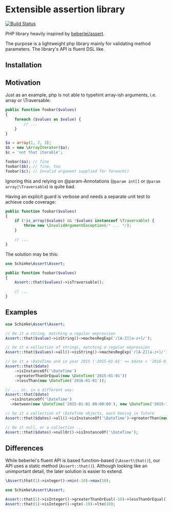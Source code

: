 # Extensible assertion library

[![Build Status](https://secure.travis-ci.org/DrSchimke/assert.png)](http://travis-ci.org/DrSchimke/assert)

PHP library heavily inspired by [beberlei/assert](https://github.com/beberlei/assert).

The purpose is a lightweight php library mainly for validating method parameters. The library's API is fluent DSL like.

## Installation

## Motivation

Just as an example, php is not able to typehint array-ish arguments, i.e. array or \Traversable:

```php
public function foobar($values)
{
    foreach ($values as $value) {
        // ...
    }
}

$a = array(1, 2, 3);
$b = new \ArrayIterator($a);
$c = 'not that iterable';

foobar($a); // fine
foobar($b); // fine, too
foobar($c); // Invalid argument supplied for foreach()
```

Ignoring this and relying on @param-Annotations (```@param int[]``` or ```@param array|\Traversable```) is quite bad.

Having an explicit guard is verbose and needs a separate unit test to achieve code coverage:

```php
public function foobar($values)
{
    if (!is_array($values) && !$values instanceof \Traversable) {
        throw new \InvalidArgumentException(/* ... */);
    }

    // ...
}
```

The solution may be this:

```php
use Schimke\Assert\Assert;

public function foobar($values)
{
    Assert::that($values)->isTraversable();

    // ...
}
```

## Examples

```php
use Schimke\Assert\Assert;

// be it a string, matching a regular expression
Assert::that($value)->isString()->machesRegExp('/[A-Z][a-z+]/');

// be it a collection of strings, matching a regular expression
Assert::that($values)->all()->isString()->machesRegExp('/[A-Z][a-z+]/');

// be it a \DateTime and in year 2015 ('2015-01-01' <= $date < '2016-01-01')
Assert::that($date)
    ->isInstanceOf('\DateTime')
    ->greaterThanOrEqual(new \DateTime('2015-01-01'))
    ->lessThan(new \DateTime('2016-01-01'));

// ... or, in a different way:
Assert::that($date)
  ->isInstanceOf('\DateTime')
  ->between(new \DateTime('2015-01-01 00:00:00'), new \DateTime('2015-12-31 23:59:59'));

// be it a collection of \DateTime objects, each beeing in future
Assert::that($dates)->all()->isInstanceOf('\DateTime')->greaterThan(new \DateTime('now'));

// be it null, or a collection ...
Assert::that($dates)->nullOr()->isInstanceOf('\DateTime');

```


## Differences

While beberlei's fluent API is based function-based (```\Assert\that()```), our API uses a static method (```Assert::that()```). Although looking like an unimportant detail, the later solution is easier to extend.

```php
\Assert\that(1)->integer()->min(-10)->max(10);
```

```php
use Schimke\Assert\Assert;

Assert::that(1)->isInteger()->greaterThanOrEual(-10)->lessThanOrEqual(10);
Assert::that(1)->isInteger()->gte(-10)->lte(10);
```

